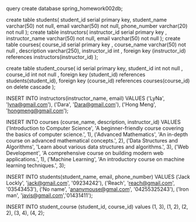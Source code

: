 query
create database spring_homework002db;

create table students(
    student_id serial primary key,
    student_name varchar(50) not null,
    email varchar(50) not null,
    phone_number varchar(20) not null
);
create table instructors(
    instructor_id serial primary key ,
    instructor_name varchar(50) not null,
    email varchar(50) not null
);
create table courses(
    course_id serial primary key ,
    course_name varchar(50) not null ,
    description varchar(250),
    instructor_id int ,
    foreign key (instructor_id) references instructors(instructor_id)
);

create table student_course(
    id serial primary key,
    student_id int not null ,
    course_id int not null ,
    foreign key (student_id) references students(student_id),
    foreign key (course_id) references courses(course_id) on delete cascade
);

INSERT INTO instructors(instructor_name, email)
VALUES
    ('LyNa', 'lyna@gmail.com'),
    ('Dara', 'Dara@gmail.com'),
    ('Hong Meng', 'hongmeng@gmail.com');

INSERT INTO courses (course_name, description, instructor_id) VALUES
('Introduction to Computer Science', 'A beginner-friendly course covering the basics of computer science.', 1),
('Advanced Mathematics', 'An in-depth course on advanced mathematical concepts.', 2),
('Data Structures and Algorithms', 'Learn about various data structures and algorithms.', 3),
('Web Development', 'A comprehensive course on building modern web applications.', 1),
('Machine Learning', 'An introductory course on machine learning techniques.', 3);

INSERT INTO students(student_name, email, phone_number)
VALUES
    ('Jack Lockly', 'jack@gmail.com', '09234242'),
    ('Reach', 'reach@gmail.com', '03543453'),
    ('No name', 'ananymouse@gmal.com', '04255325243'),
    ('Iron man', 'javis@gmail.com','01431411');

INSERT INTO student_course (student_id, course_id)
values
 (1, 3),
 (1, 2),
 (2, 2),
 (3, 4),
 (4, 2);



